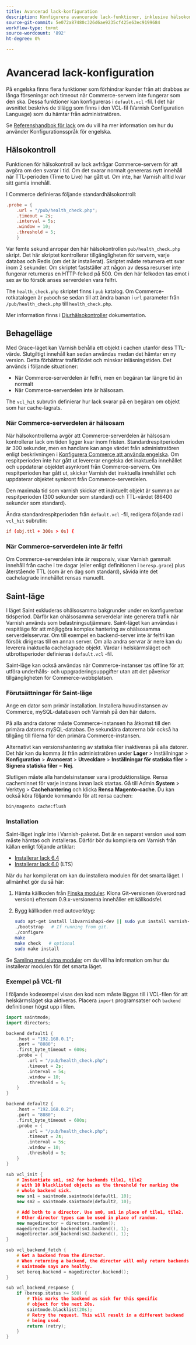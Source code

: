 ```yaml
---
title: Avancerad lack-konfiguration
description: Konfigurera avancerade lack-funktioner, inklusive hälsokontroll, respitläge och helskärmsläge.
source-git-commit: 5e072a87480c326d6ae9235cf425e63ec9199684
workflow-type: tm+mt
source-wordcount: '892'
ht-degree: 0%

---
```



# Avancerad lack-konfiguration

På engelska finns flera funktioner som förhindrar kunder från att drabbas av långa förseningar och timeout när Commerce-servern inte fungerar som den ska. Dessa funktioner kan konfigureras i `default.vcl` -fil. I det här avsnittet beskrivs de tillägg som finns i den VCL-fil (Varnish Configuration Language) som du hämtar från administratören.

Se [Referenshandbok för lack](https://varnish-cache.org/docs/6.3/reference/index.html) om du vill ha mer information om hur du använder Konfigurationsspråk för engelska.

## Hälsokontroll

Funktionen för hälsokontroll av lack avfrågar Commerce-servern för att avgöra om den svarar i tid. Om det svarar normalt genereras nytt innehåll när TTL-perioden (Time to Live) har gått ut. Om inte, har Varnish alltid kvar sitt gamla innehåll.

I Commerce definieras följande standardhälsokontroll:

```conf
.probe = {
    .url = "/pub/health_check.php";
    .timeout = 2s;
    .interval = 5s;
    .window = 10;
    .threshold = 5;
    }
```

Var femte sekund anropar den här hälsokontrollen `pub/health_check.php` skript. Det här skriptet kontrollerar tillgängligheten för servern, varje databas och Redis (om det är installerat). Skriptet måste returnera ett svar inom 2 sekunder. Om skriptet fastställer att någon av dessa resurser inte fungerar returneras en HTTP-felkod på 500. Om den här felkoden tas emot i sex av tio försök anses serverdelen vara felfri.

The `health_check.php` skriptet finns i `pub` katalog. Om Commerce-rotkatalogen är `pub`och se sedan till att ändra banan i `url` parameter från `/pub/health_check.php` till `health_check.php`.

Mer information finns i [Djurhälsokontroller](https://varnish-cache.org/docs/6.3/users-guide/vcl-backends.html?highlight=health%20check#health-checks) dokumentation.

## Behagelläge

Med Grace-läget kan Varnish behålla ett objekt i cachen utanför dess TTL-värde. Slutgiltigt innehåll kan sedan användas medan det hämtar en ny version. Detta förbättrar trafikflödet och minskar inläsningstiden. Det används i följande situationer:

- När Commerce-serverdelen är felfri, men en begäran tar längre tid än normalt
- När Commerce-serverdelen inte är hälsosam.

The `vcl_hit` subrutin definierar hur lack svarar på en begäran om objekt som har cache-lagrats.

### När Commerce-serverdelen är hälsosam

När hälsokontrollerna avgör att Commerce-serverdelen är hälsosam kontrollerar lack om tiden ligger kvar inom fristen. Standardrespitperioden är 300 sekunder, men en handlare kan ange värdet från administratören enligt beskrivningen i [Konfigurera Commerce att använda engelska](configure-varnish-commerce.md). Om respitperioden inte har gått ut levererar engelska det inaktuella innehållet och uppdaterar objektet asynkront från Commerce-servern. Om respitperioden har gått ut, skickar Varnish det inaktuella innehållet och uppdaterar objektet synkront från Commerce-serverdelen.

Den maximala tid som varnish skickar ett inaktuellt objekt är summan av respitperioden (300 sekunder som standard) och TTL-värdet (86400 sekunder som standard).

Ändra standardrespitperioden från `default.vcl` -fil, redigera följande rad i `vcl_hit` subrutin:

```conf
if (obj.ttl + 300s > 0s) {
```

### När Commerce-serverdelen inte är felfri

Om Commerce-serverdelen inte är responsiv, visar Varnish gammalt innehåll från cache i tre dagar (eller enligt definitionen i `beresp.grace`) plus återstående TTL (som är en dag som standard), såvida inte det cachelagrade innehållet rensas manuellt.

## Saint-läge

I läget Saint exkluderas ohälsosamma bakgrunder under en konfigurerbar tidsperiod. Därför kan ohälsosamma serverdelar inte generera trafik när Varnish används som belastningsutjämnare. Saint-läget kan användas i respitläge för att möjliggöra komplex hantering av ohälsosamma serverdelsservrar. Om till exempel en backend-server inte är felfri kan försök dirigeras till en annan server. Om alla andra servrar är nere kan du leverera inaktuella cachelagrade objekt. Värdar i helskärmsläget och utbrottsperioder definieras i `default.vcl` -fil.

Saint-läge kan också användas när Commerce-instanser tas offline för att utföra underhålls- och uppgraderingsuppgifter utan att det påverkar tillgängligheten för Commerce-webbplatsen.

### Förutsättningar för Saint-läge

Ange en dator som primär installation. Installera huvudinstansen av Commerce, mySQL-databasen och Varnish på den här datorn.

På alla andra datorer måste Commerce-instansen ha åtkomst till den primära datorns mySQL-databas. De sekundära datorerna bör också ha tillgång till filerna för den primära Commerce-instansen.

Alternativt kan versionshantering av statiska filer inaktiveras på alla datorer. Det här kan du komma åt från administratören under **Lager** > Inställningar > **Konfiguration** > **Avancerat** > **Utvecklare** > **Inställningar för statiska filer** > **Signera statiska filer** = **Nej**.

Slutligen måste alla handelsinstanser vara i produktionsläge. Rensa cacheminnet för varje instans innan lack startas. Gå till Admin **System** > Verktyg > **Cachehantering** och klicka **Rensa Magento-cache**. Du kan också köra följande kommando för att rensa cachen:

```bash
bin/magento cache:flush
```

### Installation

Saint-läget ingår inte i Varnish-paketet. Det är en separat version `vmod` som måste hämtas och installeras. Därför bör du kompilera om Varnish från källan enligt följande artiklar:

- [Installerar lack 6.4](https://varnish-cache.org/docs/6.4/installation/install.html)
- [Installerar lack 6.0](https://varnish-cache.org/docs/6.0/installation/install.html) (LTS)

När du har kompilerat om kan du installera modulen för det smarta läget. I allmänhet gör du så här:

1. Hämta källkoden från [Finska moduler](https://github.com/varnish/varnish-modules). Klona Git-versionen (överordnad version) eftersom 0.9.x-versionerna innehåller ett källkodsfel.
1. Bygg källkoden med autoverktyg:

   ```bash
   sudo apt-get install libvarnishapi-dev || sudo yum install varnish-libs-devel
   ./bootstrap   # If running from git.
   ./configure
   make
   make check   # optional
   sudo make install
   ```

Se [Samling med slutna moduler](https://github.com/varnish/varnish-modules) om du vill ha information om hur du installerar modulen för det smarta läget.

### Exempel på VCL-fil

I följande kodexempel visas den kod som måste läggas till i VCL-filen för att helskärmsläget ska aktiveras. Placera `import` programsatser och `backend` definitioner högst upp i filen.

```cpp
import saintmode;
import directors;

backend default1 {
    .host = "192.168.0.1";
    .port = "8080";
    .first_byte_timeout = 600s;
    .probe = {
        .url = "/pub/health_check.php";
        .timeout = 2s;
        .interval = 5s;
        .window = 10;
        .threshold = 5;
    }
}

backend default2 {
    .host = "192.168.0.2";
    .port = "8080";
    .first_byte_timeout = 600s;
    .probe = {
        .url = "/pub/health_check.php";
        .timeout = 2s;
        .interval = 5s;
        .window = 10;
        .threshold = 5;
    }
}

sub vcl_init {
    # Instantiate sm1, sm2 for backends tile1, tile2
    # with 10 blacklisted objects as the threshold for marking the
    # whole backend sick.
    new sm1 = saintmode.saintmode(default1, 10);
    new sm2 = saintmode.saintmode(default2, 10);

    # Add both to a director. Use sm0, sm1 in place of tile1, tile2.
    # Other director types can be used in place of random.
    new magedirector = directors.random();
    magedirector.add_backend(sm1.backend(), 1);
    magedirector.add_backend(sm2.backend(), 1);
}

sub vcl_backend_fetch {
    # Get a backend from the director.
    # When returning a backend, the director will only return backends
    # saintmode says are healthy.
    set bereq.backend = magedirector.backend();
}

sub vcl_backend_response {
    if (beresp.status >= 500) {
        # This marks the backend as sick for this specific
        # object for the next 20s.
        saintmode.blacklist(20s);
        # Retry the request. This will result in a different backend
        # being used.
        return (retry);
    }
}
```
